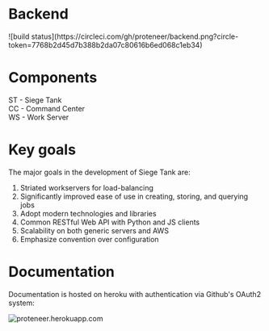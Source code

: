 <h1> Backend </h1>
![build status](https://circleci.com/gh/proteneer/backend.png?circle-token=7768b2d45d7b388b2da07c80616b6ed068c1eb34)

<h1> Components </h1>

ST - Siege Tank  
CC - Command Center  
WS - Work Server  

<h1> Key goals </h1>

The major goals in the development of Siege Tank are:

1. Striated workservers for load-balancing  
2. Significantly improved ease of use in creating, storing, and querying jobs  
3. Adopt modern technologies and libraries  
4. Common RESTful Web API with Python and JS clients  
5. Scalability on both generic servers and AWS  
6. Emphasize convention over configuration  

<h1> Documentation </h1>

Documentation is hosted on heroku with authentication via Github's OAuth2
system:

![proteneer.herokuapp.com](http://proteneer.herokuapp.com)
